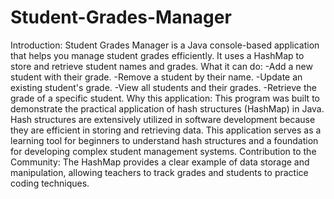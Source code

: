 # Student-Grades-Manager
Introduction:
Student Grades Manager is a Java console-based application that helps you manage student grades efficiently. It uses a HashMap to store and retrieve student names and grades.
What it can do:
-Add a new student with their grade.
-Remove a student by their name.
-Update an existing student's grade.
-View all students and their grades.
-Retrieve the grade of a specific student.
Why this application:
This program was built to demonstrate the practical application of hash structures (HashMap) in Java. Hash structures are extensively utilized in software development because they are efficient in storing and retrieving data. This application serves as a learning tool for beginners to understand hash structures and a foundation for developing complex student management systems.
Contribution to the Community:
The HashMap provides a clear example of data storage and manipulation, allowing teachers to track grades and students to practice coding techniques.
